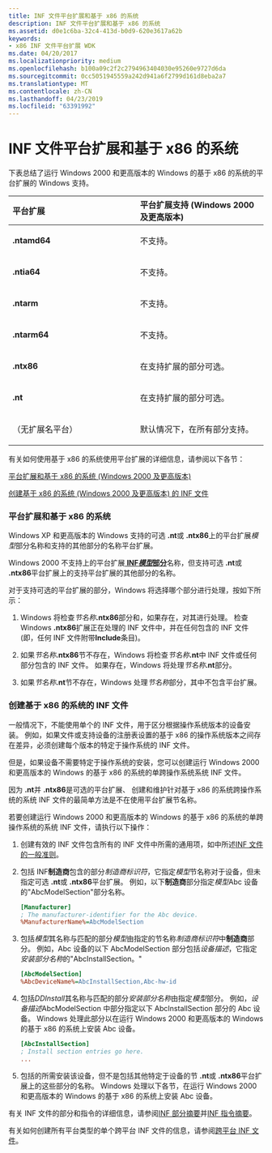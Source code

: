 ```yaml
---
title: INF 文件平台扩展和基于 x86 的系统
description: INF 文件平台扩展和基于 x86 的系统
ms.assetid: d0e1c6ba-32c4-413d-b0d9-620e3617a62b
keywords:
- x86 INF 文件平台扩展 WDK
ms.date: 04/20/2017
ms.localizationpriority: medium
ms.openlocfilehash: b100a09c2f2c2794963404030e95260e9727d6da
ms.sourcegitcommit: 0cc5051945559a242d941a6f2799d161d8eba2a7
ms.translationtype: MT
ms.contentlocale: zh-CN
ms.lasthandoff: 04/23/2019
ms.locfileid: "63391992"
---
```

# <a name="inf-file-platform-extensions-and-x86-based-systems"></a>INF 文件平台扩展和基于 x86 的系统


下表总结了运行 Windows 2000 和更高版本的 Windows 的基于 x86 的系统的平台扩展的 Windows 支持。

<table>
<colgroup>
<col width="50%" />
<col width="50%" />
</colgroup>
<thead>
<tr class="header">
<th align="left">平台扩展</th>
<th align="left">平台扩展支持 (Windows 2000 及更高版本)</th>
</tr>
</thead>
<tbody>
<tr class="odd">
<td align="left"><p><strong>.ntamd64</strong></p></td>
<td align="left"><p>不支持。</p></td>
</tr>
<tr class="even">
<td align="left"><p><strong>.ntia64</strong></p></td>
<td align="left"><p>不支持。</p></td>
</tr>
<tr class="odd">
<td align="left"><p><strong>.ntarm</strong></p></td>
<td align="left"><p>不支持。</p></td>
</tr>
<tr class="even">
<td align="left"><p><strong>.ntarm64</strong></p></td>
<td align="left"><p>不支持。</p></td>
</tr>
<tr class="odd">
<td align="left"><p><strong>.ntx86</strong></p></td>
<td align="left"><p>在支持扩展的部分可选。</p></td>
</tr>
<tr class="even">
<td align="left"><p><strong>.nt</strong></p></td>
<td align="left"><p>在支持扩展的部分可选。</p></td>
</tr>
<tr class="odd">
<td align="left"><p>（无扩展名平台）</p></td>
<td align="left"><p>默认情况下，在所有部分支持。</p></td>
</tr>
</tbody>
</table>

 

有关如何使用基于 x86 的系统使用平台扩展的详细信息，请参阅以下各节：

[平台扩展和基于 x86 的系统 (Windows 2000 及更高版本)](#platform-extensions-and-x86-based-systems--windows-2000-and-later-)

[创建基于 x86 的系统 (Windows 2000 及更高版本) 的 INF 文件](#creating-inf-files-for-x86-based-systems--windows-2000-and-later-)

### <a href="" id="platform-extensions-and-x86-based-systems--windows-2000-and-later-"></a> 平台扩展和基于 x86 的系统

Windows XP 和更高版本的 Windows 支持的可选 **.nt**或 **.ntx86**上的平台扩展*模型*部分名称和支持的其他部分的名称平台扩展。

Windows 2000 不支持上的平台扩展[ **INF*模型*部分**](inf-models-section.md)名称，但支持可选 **.nt**或 **.ntx86**平台扩展上的支持平台扩展的其他部分的名称。

对于支持可选的平台扩展的部分，Windows 将选择哪个部分进行处理，按如下所示：

1. Windows 将检查<em>节名称</em>**.ntx86**部分和，如果存在，对其进行处理。 检查 Windows **.ntx86**扩展正在处理的 INF 文件中，并在任何包含的 INF 文件 (即，任何 INF 文件附带**Include**条目)。

2. 如果<em>节名称</em>**.ntx86**节不存在，Windows 将检查<em>节名称</em>**.nt**中 INF 文件或任何部分包含的 INF 文件。 如果存在，Windows 将处理<em>节名称</em>**.nt**部分。

3. 如果<em>节名称</em>**.nt**节不存在，Windows 处理*节名称*部分，其中不包含平台扩展。

### <a href="" id="creating-inf-files-for-x86-based-systems--windows-2000-and-later-"></a> 创建基于 x86 的系统的 INF 文件

一般情况下，不能使用单个的 INF 文件，用于区分根据操作系统版本的设备安装。 例如，如果文件或支持设备的注册表设置的基于 x86 的操作系统版本之间存在差异，必须创建每个版本的特定于操作系统的 INF 文件。

但是，如果设备不需要特定于操作系统的安装，您可以创建运行 Windows 2000 和更高版本的 Windows 的基于 x86 的系统的单跨操作系统系统 INF 文件。

因为 **.nt**并 **.ntx86**是可选的平台扩展、 创建和维护针对基于 x86 的系统跨操作系统的系统 INF 文件的最简单方法是不在使用平台扩展节名称。

若要创建运行 Windows 2000 和更高版本的 Windows 的基于 x86 的系统的单跨操作系统的系统 INF 文件，请执行以下操作：

1.  创建有效的 INF 文件包含所有的 INF 文件中所需的通用项，如中所述[INF 文件的一般准则](general-guidelines-for-inf-files.md)。

2.  包括 INF**制造商**包含的部分*制造商标识符*，它指定*模型*节名称对于设备，但未指定可选 **.nt**或 **.ntx86**平台扩展。 例如，以下**制造商**部分指定*模型*Abc 设备的"AbcModelSection"部分名称。

    ```ini
    [Manufacturer]
    ; The manufacturer-identifier for the Abc device.
    %ManufacturerName%=AbcModelSection
    ```

3.  包括*模型*其名称与匹配的部分*模型*由指定的节名称*制造商标识符*中**制造商**部分。 例如，Abc 设备的以下 AbcModelSection 部分包括*设备描述*，它指定*安装部分名称*的"AbcInstallSection。"

    ```ini
    [AbcModelSection]
    %AbcDeviceName%=AbcInstallSection,Abc-hw-id
    ```

4.  包括*DDInstall*其名称与匹配的部分*安装部分名称*由指定*模型*部分。 例如，*设备描述*AbcModelSection 中部分指定以下 AbcInstallSection 部分的 Abc 设备。 Windows 处理此部分以在运行 Windows 2000 和更高版本的 Windows 的基于 x86 的系统上安装 Abc 设备。

    ```ini
    [AbcInstallSection]
    ; Install section entries go here.
    ...
    ```

5.  包括的所需安装该设备，但不是包括其他特定于设备的节 **.nt**或 **.ntx86**平台扩展上的这些部分的名称。 Windows 处理以下各节，在运行 Windows 2000 和更高版本的 Windows 的基于 x86 的系统上安装 Abc 设备。

有关 INF 文件的部分和指令的详细信息，请参阅[INF 部分摘要](summary-of-inf-sections.md)并[INF 指令摘要](summary-of-inf-directives.md)。

有关如何创建所有平台类型的单个跨平台 INF 文件的信息，请参阅[跨平台 INF 文件](cross-platform-inf-files.md)。

 

 





